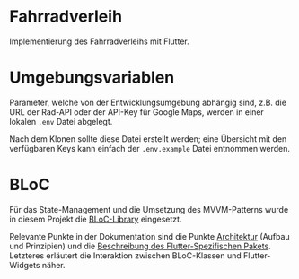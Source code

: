 # Fahrradverleih

Implementierung des Fahrradverleihs mit Flutter.

# Umgebungsvariablen

Parameter, welche von der Entwicklungsumgebung abhängig sind, z.B. die URL der Rad-API oder der
API-Key für Google Maps, werden in einer lokalen `.env` Datei abgelegt.

Nach dem Klonen sollte diese Datei erstellt werden; eine Übersicht mit den verfügbaren Keys
kann einfach der `.env.example` Datei entnommen werden.

# BLoC

Für das State-Management und die Umsetzung des MVVM-Patterns wurde in diesem Projekt
die [BLoC-Library](https://bloclibrary.dev/) eingesetzt.

Relevante Punkte in der Dokumentation sind die Punkte
[Architektur](https://bloclibrary.dev/#/architecture) (Aufbau und Prinzipien) und die
[Beschreibung des Flutter-Spezifischen Pakets](https://bloclibrary.dev/#/flutterbloccoreconcepts).
Letzteres erläutert die Interaktion zwischen BLoC-Klassen und Flutter-Widgets näher.
